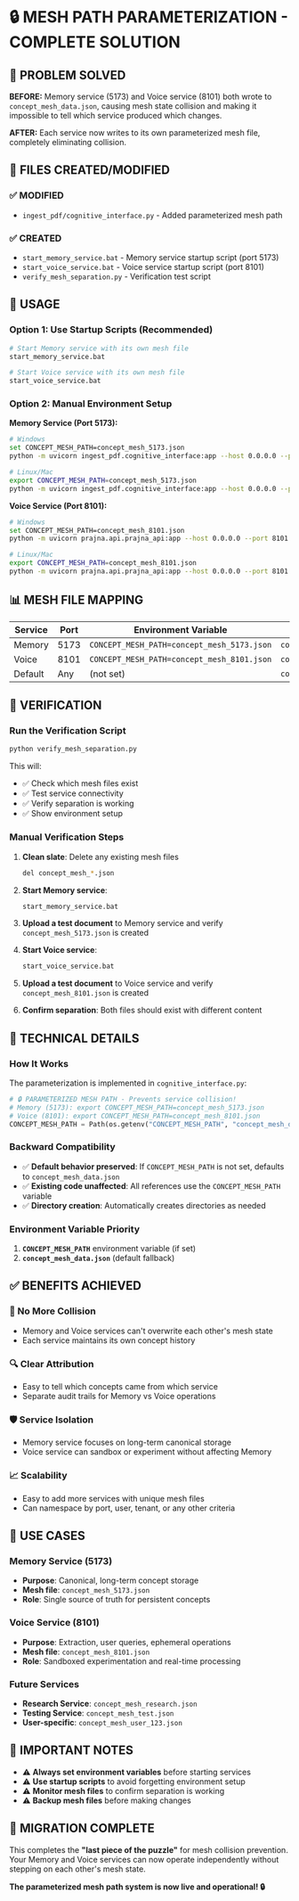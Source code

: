 # 🔒 MESH PATH PARAMETERIZATION - COMPLETE SOLUTION

## 🎯 **PROBLEM SOLVED**

**BEFORE:** Memory service (5173) and Voice service (8101) both wrote to `concept_mesh_data.json`, causing mesh state collision and making it impossible to tell which service produced which changes.

**AFTER:** Each service now writes to its own parameterized mesh file, completely eliminating collision.

## 📁 **FILES CREATED/MODIFIED**

### ✅ **MODIFIED**
- `ingest_pdf/cognitive_interface.py` - Added parameterized mesh path

### ✅ **CREATED**
- `start_memory_service.bat` - Memory service startup script (port 5173)
- `start_voice_service.bat` - Voice service startup script (port 8101)
- `verify_mesh_separation.py` - Verification test script

## 🚀 **USAGE**

### **Option 1: Use Startup Scripts (Recommended)**

```bash
# Start Memory service with its own mesh file
start_memory_service.bat

# Start Voice service with its own mesh file
start_voice_service.bat
```

### **Option 2: Manual Environment Setup**

**Memory Service (Port 5173):**
```bash
# Windows
set CONCEPT_MESH_PATH=concept_mesh_5173.json
python -m uvicorn ingest_pdf.cognitive_interface:app --host 0.0.0.0 --port 5173

# Linux/Mac
export CONCEPT_MESH_PATH=concept_mesh_5173.json
python -m uvicorn ingest_pdf.cognitive_interface:app --host 0.0.0.0 --port 5173
```

**Voice Service (Port 8101):**
```bash
# Windows
set CONCEPT_MESH_PATH=concept_mesh_8101.json
python -m uvicorn prajna.api.prajna_api:app --host 0.0.0.0 --port 8101

# Linux/Mac
export CONCEPT_MESH_PATH=concept_mesh_8101.json
python -m uvicorn prajna.api.prajna_api:app --host 0.0.0.0 --port 8101
```

## 📊 **MESH FILE MAPPING**

| Service | Port | Environment Variable | Mesh File |
|---------|------|---------------------|-----------|
| Memory  | 5173 | `CONCEPT_MESH_PATH=concept_mesh_5173.json` | `concept_mesh_5173.json` |
| Voice   | 8101 | `CONCEPT_MESH_PATH=concept_mesh_8101.json` | `concept_mesh_8101.json` |
| Default | Any  | (not set) | `concept_mesh_data.json` |

## 🧪 **VERIFICATION**

### **Run the Verification Script**
```bash
python verify_mesh_separation.py
```

This will:
- ✅ Check which mesh files exist
- ✅ Test service connectivity
- ✅ Verify separation is working
- ✅ Show environment setup

### **Manual Verification Steps**

1. **Clean slate**: Delete any existing mesh files
   ```bash
   del concept_mesh_*.json
   ```

2. **Start Memory service**: 
   ```bash
   start_memory_service.bat
   ```

3. **Upload a test document** to Memory service and verify `concept_mesh_5173.json` is created

4. **Start Voice service**:
   ```bash
   start_voice_service.bat
   ```

5. **Upload a test document** to Voice service and verify `concept_mesh_8101.json` is created

6. **Confirm separation**: Both files should exist with different content

## 🔧 **TECHNICAL DETAILS**

### **How It Works**

The parameterization is implemented in `cognitive_interface.py`:

```python
# 🔒 PARAMETERIZED MESH PATH - Prevents service collision!
# Memory (5173): export CONCEPT_MESH_PATH=concept_mesh_5173.json
# Voice (8101): export CONCEPT_MESH_PATH=concept_mesh_8101.json
CONCEPT_MESH_PATH = Path(os.getenv("CONCEPT_MESH_PATH", "concept_mesh_data.json"))
```

### **Backward Compatibility**

- ✅ **Default behavior preserved**: If `CONCEPT_MESH_PATH` is not set, defaults to `concept_mesh_data.json`
- ✅ **Existing code unaffected**: All references use the `CONCEPT_MESH_PATH` variable
- ✅ **Directory creation**: Automatically creates directories as needed

### **Environment Variable Priority**

1. **`CONCEPT_MESH_PATH`** environment variable (if set)
2. **`concept_mesh_data.json`** (default fallback)

## ✅ **BENEFITS ACHIEVED**

### **🚫 No More Collision**
- Memory and Voice services can't overwrite each other's mesh state
- Each service maintains its own concept history

### **🔍 Clear Attribution**
- Easy to tell which concepts came from which service
- Separate audit trails for Memory vs Voice operations

### **🛡️ Service Isolation**
- Memory service focuses on long-term canonical storage
- Voice service can sandbox or experiment without affecting Memory

### **📈 Scalability**
- Easy to add more services with unique mesh files
- Can namespace by port, user, tenant, or any other criteria

## 🎯 **USE CASES**

### **Memory Service (5173)**
- **Purpose**: Canonical, long-term concept storage
- **Mesh file**: `concept_mesh_5173.json`
- **Role**: Single source of truth for persistent concepts

### **Voice Service (8101)**
- **Purpose**: Extraction, user queries, ephemeral operations
- **Mesh file**: `concept_mesh_8101.json`
- **Role**: Sandboxed experimentation and real-time processing

### **Future Services**
- **Research Service**: `concept_mesh_research.json`
- **Testing Service**: `concept_mesh_test.json`
- **User-specific**: `concept_mesh_user_123.json`

## 🚨 **IMPORTANT NOTES**

- ⚠️ **Always set environment variables** before starting services
- ⚠️ **Use startup scripts** to avoid forgetting environment setup
- ⚠️ **Monitor mesh files** to confirm separation is working
- ⚠️ **Backup mesh files** before making changes

## 🎉 **MIGRATION COMPLETE**

This completes the **"last piece of the puzzle"** for mesh collision prevention. Your Memory and Voice services can now operate independently without stepping on each other's mesh state.

**The parameterized mesh path system is now live and operational! 🔒**
